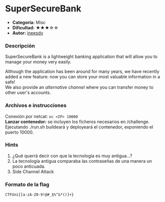 # SuperSecureBank
- **Categoría:** Misc
- **Dificultad:** ★★★☆☆
- **Autor:** [ineesdv](https://www.linkedin.com/in/ineesdv/)

### Descripción
SuperSecureBank is a lightweight banking application that will allow you to manage your money very easily.  

Although the application has been around for many years, we have recently added a new feature: now you can store your most valuable information in a safe!  
We also provide an *alternative channel* where you can transfer money to other user's accounts.
<br>

### Archivos e instrucciones
Conexión por netcat: ``nc <IP> 10000``  
**Lanzar contenedor:** se incluyen los ficheros necesarios en /challenge. Ejecutando ./run.sh buildeará y deployeará el contenedor, exponiendo el puerto 10000.  

### Hints
1. ¿Qué querrá decir con que la tecnología es muy antigua...?
2. La tecnología antigua comparaba las contraseñas de una manera un poco anticuada.
3. Side Channel Attack
  

### Formato de la flag
``CTFUni{[a-zA-Z0-9!@#_$%^&*()]+}``  

